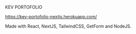 KEV PORTOFOLIO

https://kev-portofolio-nextjs.herokuapp.com/

Made with React, NextJS, TailwindCSS, GetForm and NodeJS.

